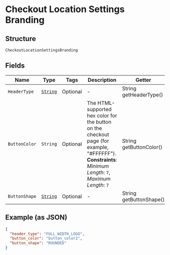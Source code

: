 
# Checkout Location Settings Branding

## Structure

`CheckoutLocationSettingsBranding`

## Fields

| Name | Type | Tags | Description | Getter |
|  --- | --- | --- | --- | --- |
| `HeaderType` | [`String`](../../doc/models/checkout-location-settings-branding-header-type.md) | Optional | - | String getHeaderType() |
| `ButtonColor` | `String` | Optional | The HTML-supported hex color for the button on the checkout page (for example, "#FFFFFF").<br>**Constraints**: *Minimum Length*: `7`, *Maximum Length*: `7` | String getButtonColor() |
| `ButtonShape` | [`String`](../../doc/models/checkout-location-settings-branding-button-shape.md) | Optional | - | String getButtonShape() |

## Example (as JSON)

```json
{
  "header_type": "FULL_WIDTH_LOGO",
  "button_color": "button_color2",
  "button_shape": "ROUNDED"
}
```

